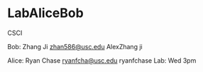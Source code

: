 LabAliceBob
===========

CSCI

Bob:
Zhang Ji
zhan586@usc.edu
AlexZhang ji

Alice:
Ryan Chase
ryanfcha@usc.edu
ryanfchase
Lab: Wed 3pm